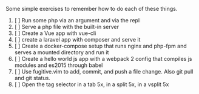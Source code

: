 Some simple exercises to remember how to do each of these things.

1. [ ] Run some php via an argument and via the repl
1. [ ] Serve a php file with the built-in server
1. [ ] Create a Vue app with vue-cli
2. [ ] create a laravel app with composer and serve it
4. [ ] Create a docker-compose setup that runs nginx and php-fpm and serves a mounted directory and run it
5. [ ] Create a hello world js app with a webpack 2 config that compiles js modules and es2015 through babel
6. [ ] Use fugitive.vim to add, commit, and push a file change. Also git pull and git status.
7. [ ] Open the tag selector in a tab 5x, in a split 5x, in a vsplit 5x
